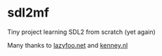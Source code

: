 # sdl2mf
Tiny project learning SDL2 from scratch (yet again)

Many thanks to [lazyfoo.net](http://lazyfoo.net/) and [kenney.nl](https://kenney.nl/)
